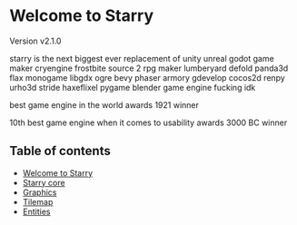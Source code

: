 # Welcome to Starry

Version v2.1.0

starry is the next biggest ever replacement of unity unreal godot game maker cryengine frostbite source 2 rpg maker lumberyard defold panda3d flax monogame libgdx ogre bevy phaser armory gdevelop cocos2d renpy urho3d stride haxeflixel pygame blender game engine fucking idk

best game engine in the world awards 1921 winner

10th best game engine when it comes to usability awards 3000 BC winner

## Table of contents

- [Welcome to Starry](starry.md)
- [Starry core](starry-core.md)
- [Graphics](graphics.md)
- [Tilemap](tilemap.md)
- [Entities](entities.md)